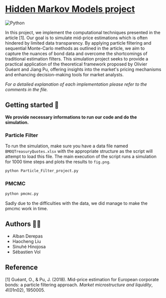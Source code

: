 # [Hidden Markov Models project](https://github.com/SinPalo/Hidden_Markov_Models_project)

![Python](https://img.shields.io/badge/Python-3.10.12-blue.svg)



In this project, we implement the computational techniques presented in the article [1]. Our goal is to simulate mid-price estimations which is often hindered by limited data transparency. By applying particle filtering and sequential Monte-Carlo methods as outlined in the article, we aim to capture the nuances of bond data and overcome the shortcomings of traditional estimation filters. This simulation project seeks to provide a practical application of the theoretical framework proposed by Olivier Guéant and Jiang Pu, offering insights into the market's pricing mechanisms and enhancing decision-making tools for market analysts.

*For a detailed explanation of each implementation please refer to the comments in the file.*



## Getting started 🚀

**We provide necessary informations to run our code and do the simulation.**

### Particle Filter

To run the simulation, make sure you have a data file named `BMOQTreasuryQuotes.xlsx` with the appropriate structure as the script will attempt to load this file. The main execution of the script runs a simulation for 1000 time steps and plots the results to `fig.png`.

```bash
python Particle_Filter_project.py
```

### PMCMC

```bash
python pmcmc.py
```
Sadly due to the difficulties with the data, we did manage to make the pmcmc work in time.


## Authors 🧑‍💻

- Alban Derepas
- Haocheng Liu
- Sinuhé Hinojosa
- Sébastien Vol



## Reference

[1] Guéant, O., & Pu, J. (2018). Mid-price estimation for European corporate bonds: a particle filtering approach. *Market microstructure and liquidity*, *4*(01n02), 1950005.
